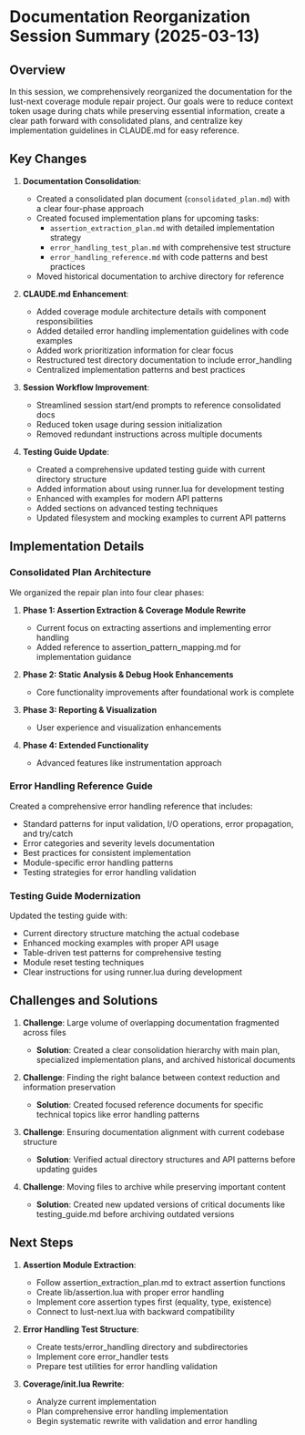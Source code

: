 # Documentation Reorganization Session Summary (2025-03-13)

## Overview

In this session, we comprehensively reorganized the documentation for the lust-next coverage module repair project. Our goals were to reduce context token usage during chats while preserving essential information, create a clear path forward with consolidated plans, and centralize key implementation guidelines in CLAUDE.md for easy reference.

## Key Changes

1. **Documentation Consolidation**:
   - Created a consolidated plan document (`consolidated_plan.md`) with a clear four-phase approach
   - Created focused implementation plans for upcoming tasks:
     - `assertion_extraction_plan.md` with detailed implementation strategy
     - `error_handling_test_plan.md` with comprehensive test structure
     - `error_handling_reference.md` with code patterns and best practices
   - Moved historical documentation to archive directory for reference

2. **CLAUDE.md Enhancement**:
   - Added coverage module architecture details with component responsibilities
   - Added detailed error handling implementation guidelines with code examples
   - Added work prioritization information for clear focus
   - Restructured test directory documentation to include error_handling
   - Centralized implementation patterns and best practices

3. **Session Workflow Improvement**:
   - Streamlined session start/end prompts to reference consolidated docs
   - Reduced token usage during session initialization
   - Removed redundant instructions across multiple documents

4. **Testing Guide Update**:
   - Created a comprehensive updated testing guide with current directory structure
   - Added information about using runner.lua for development testing
   - Enhanced with examples for modern API patterns
   - Added sections on advanced testing techniques
   - Updated filesystem and mocking examples to current API patterns

## Implementation Details

### Consolidated Plan Architecture

We organized the repair plan into four clear phases:

1. **Phase 1: Assertion Extraction & Coverage Module Rewrite**
   - Current focus on extracting assertions and implementing error handling
   - Added reference to assertion_pattern_mapping.md for implementation guidance

2. **Phase 2: Static Analysis & Debug Hook Enhancements**
   - Core functionality improvements after foundational work is complete

3. **Phase 3: Reporting & Visualization**
   - User experience and visualization enhancements

4. **Phase 4: Extended Functionality**
   - Advanced features like instrumentation approach

### Error Handling Reference Guide

Created a comprehensive error handling reference that includes:

- Standard patterns for input validation, I/O operations, error propagation, and try/catch
- Error categories and severity levels documentation
- Best practices for consistent implementation
- Module-specific error handling patterns
- Testing strategies for error handling validation

### Testing Guide Modernization

Updated the testing guide with:

- Current directory structure matching the actual codebase
- Enhanced mocking examples with proper API usage
- Table-driven test patterns for comprehensive testing
- Module reset testing techniques
- Clear instructions for using runner.lua during development

## Challenges and Solutions

1. **Challenge**: Large volume of overlapping documentation fragmented across files
   - **Solution**: Created a clear consolidation hierarchy with main plan, specialized implementation plans, and archived historical documents

2. **Challenge**: Finding the right balance between context reduction and information preservation
   - **Solution**: Created focused reference documents for specific technical topics like error handling patterns

3. **Challenge**: Ensuring documentation alignment with current codebase structure
   - **Solution**: Verified actual directory structures and API patterns before updating guides

4. **Challenge**: Moving files to archive while preserving important content
   - **Solution**: Created new updated versions of critical documents like testing_guide.md before archiving outdated versions

## Next Steps

1. **Assertion Module Extraction**:
   - Follow assertion_extraction_plan.md to extract assertion functions
   - Create lib/assertion.lua with proper error handling
   - Implement core assertion types first (equality, type, existence)
   - Connect to lust-next.lua with backward compatibility

2. **Error Handling Test Structure**:
   - Create tests/error_handling directory and subdirectories
   - Implement core error_handler tests
   - Prepare test utilities for error handling validation

3. **Coverage/init.lua Rewrite**:
   - Analyze current implementation
   - Plan comprehensive error handling implementation
   - Begin systematic rewrite with validation and error handling